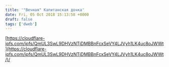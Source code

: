 ```yaml
---
title: '"Вечная" Капитанская дочка'
date: Fri, 05 Oct 2018 15:13:58 +0000
draft: false
tags: ['dweb']
---
```


[https://cloudflare-ipfs.com/ipfs/QmUL3SwL9DHVzNTjDMBBnFcxSeVY4LJVyh1LK4uc8oJWWt](https://cloudflare-ipfs.com/ipfs/QmUL3SwL9DHVzNTjDMBBnFcxSeVY4LJVyh1LK4uc8oJWWt/)/